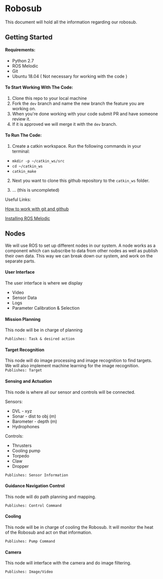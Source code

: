 # Robosub
This document will hold all the information regarding our robosub.

## Getting Started
#### Requirements:
- Python 2.7
- ROS Melodic
- Git
- Ubuntu 18.04 ( Not necessary for working with the code )

#### To Start Working With The Code:

1. Clone this repo to your local machine
2. Fork the `dev` branch and name the new branch the feature you are working on.
3. When you're done working with your code submit PR and have someone review it.
4. If it is approved we will merge it with the `dev` branch.

#### To Run The Code:

1. Create a catkin workspace. Run the following commands in your terminal:
 - `mkdir -p ~/catkin_ws/src`
 - `cd ~/catkin_ws`
 - `catkin_make`

2. Next you want to clone this github repository to the `catkin_ws` folder.

3. ... (this is uncompleted)

Useful Links:

[How to work with git and github](https://product.hubspot.com/blog/git-and-github-tutorial-for-beginners)

[Installing ROS Melodic](http://wiki.ros.org/melodic/Installation/Ubuntu)


## Nodes
We will use ROS to set up different nodes in our system. A node works as a component which can subscribe to data from other nodes as well as publish their own data. This way we can break down our system, and work on the separate parts.

#### User Interface
The user interface is where we display
 - Video
 - Sensor Data
 - Logs
 - Parameter Calibration & Selection


#### Mission Planning
This node will be in charge of planning

`Publishes: Task & desired action	`

#### Target Recognition
This node will do image processing and image recognition to find targets. We will also implement machine learning for the image recognition.
`Publishes: Target`

#### Sensing and Actuation
This node is where all our sensor and controls will be connected.

Sensors:
-   DVL - xyz
-   Sonar - dist to obj (m)
-   Barometer - depth (m)
-   Hydrophones

Controls:
 - Thrusters
 - Cooling pump
 - Torpedo
 - Claw
 - Dropper

`Publishes: Sensor Information`
#### Guidance Navigation Control
This node will do path planning and mapping.

`Publishes: Control Command`

#### Cooling
This node will be in charge of cooling the Robosub. It will monitor the heat of the Robosub and act on that information.

`Publishes: Pump Command`

#### Camera
This node will interface with the camera and do image filtering.

`Publishes: Image/Video`
